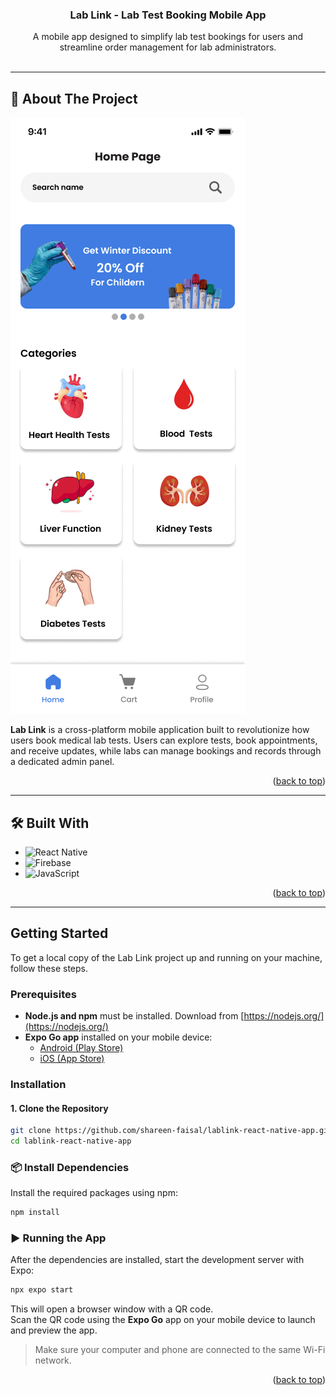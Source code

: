 <a id="readme-top"></a>

<div align="center">

  <h3 align="center">Lab Link - Lab Test Booking Mobile App</h3>

  <p align="center">
    A mobile app designed to simplify lab test bookings for users and streamline order management for lab administrators.
    <br />
    <br />
  </p>
</div>

---

## 📱 About The Project

[![Product Screenshot](screenshots/about.png)](https://github.com/shareen-faisal/lablink-react-native-app)

**Lab Link** is a cross-platform mobile application built to revolutionize how users book medical lab tests. Users can explore tests, book appointments, and receive updates, while labs can manage bookings and records through a dedicated admin panel.

<p align="right">(<a href="#readme-top">back to top</a>)</p>

---

## 🛠️ Built With

- ![React Native](https://img.shields.io/badge/React_Native-20232a?style=for-the-badge&logo=react&logoColor=61dafb)
- ![Firebase](https://img.shields.io/badge/Firebase-ffca28?style=for-the-badge&logo=firebase&logoColor=black)
- ![JavaScript](https://img.shields.io/badge/JavaScript-F7DF1E?style=for-the-badge&logo=javascript&logoColor=black)

<p align="right">(<a href="#readme-top">back to top</a>)</p>

---

## Getting Started

To get a local copy of the Lab Link project up and running on your machine, follow these steps.

### Prerequisites

- **Node.js and npm** must be installed. Download from [https://nodejs.org/](https://nodejs.org/)
- **Expo Go app** installed on your mobile device:
  - [Android (Play Store)](https://play.google.com/store/apps/details?id=host.exp.exponent)
  - [iOS (App Store)](https://apps.apple.com/app/expo-go/id982107779)

### Installation

#### 1. Clone the Repository

```bash
git clone https://github.com/shareen-faisal/lablink-react-native-app.git
cd lablink-react-native-app
```

### 📦 Install Dependencies

Install the required packages using npm:

```bash
npm install
```

### ▶️ Running the App

After the dependencies are installed, start the development server with Expo:

```bash
npx expo start
```

This will open a browser window with a QR code.  
Scan the QR code using the **Expo Go** app on your mobile device to launch and preview the app.

> Make sure your computer and phone are connected to the same Wi-Fi network.

<p align="right">(<a href="#readme-top">back to top</a>)</p>
